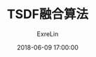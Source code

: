 ---
layout:     post
title:      "TSDF融合算法"
date:       2018-06-09 17:00:00
author:     "ExreLin"
header-img: "img/post-bg-unix-linux.jpg"
catalog: true
tags:
    - 三维重建
    - 数学 
    - 算法
---